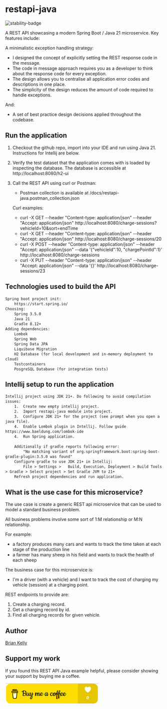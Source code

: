# restapi-java 

![stability-badge](https://img.shields.io/badge/stability-Stable-success.svg?style=for-the-badge)

A REST API showcasing a modern Spring Boot / Java 21 microservice. Key features include:

A minimalistic exception handling strategy:

* I designed the concept of explicitly setting the REST response code in the message.
* The code in message approach requires you as a developer to think about the response code for every exception.
* The design allows you to centralise all application error codes and descriptions in one place.
* The simplicity of the design reduces the amount of code required to handle exceptions.

And:

* A set of best practice design decisions applied throughout the codebase.

## Run the application
1.  Checkout the github repo, import into your IDE and run using Java 21. Instructions for Intellij are below.
2.  Verify the test dataset that the application comes with is loaded by inspecting the database.
    The database is accessible at http://localhost:8080/h2-ui 
3.  Call the REST API using curl or Postman:

    * Postman collection is available at /docs/restapi-java.postman_collection.json
    
    Curl examples:

    * curl -X GET --header "Content-type: application/json" --header "Accept: application/json" http://localhost:8080/charge-sessions?vehicleId=10&sort=endTime
    * curl -X GET --header "Content-type: application/json" --header "Accept: application/json" http://localhost:8080/charge-sessions/20
    * curl -X POST --header "Content-type: application/json" --header "Accept: application/json"  --data '{"vehicleId":10, "chargePointId":1}' http://localhost:8080/charge-sessions
    * curl -X PUT --header "Content-type: application/json" --header "Accept: application/json"  --data '{}' http://localhost:8080/charge-sessions/23

## Technologies used to build the API
``` 
Spring boot project init:
    https://start.spring.io/
Choosing:
    Spring 3.5.0
    Java 21
    Gradle 8.12+
Adding dependencies:
    Lombok
    Spring Web
    Spring Data JPA
    Liquibase Migration
    H2 Database (for local development and in-memory deployment to cloud)
    Testcontainers
    PosgreSQL Database (for integration tests)
```

## Intellij setup to run the application
``` 
Intellij project using JDK 21+. Do following to avoid compilation issues:
    1.  Create new empty intellij project.
    2.  Import restapi-java module into project.
    3.  Configure JDK 21+ for the project (see prompt when you open a java file).
    4.  Enable Lombok plugin in Intellij. Follow guide https://www.baeldung.com/lombok-ide
    4.  Run Spring application. 
    
    Additionally if gradle reports following error:
        "No matching variant of org.springframework.boot:spring-boot-gradle-plugin:3.5.0 was found"
    Configure gradle to use JDK 21+ in Intellij:
        File > Settings >   Build, Execution, Deployment > Build Tools > Gradle > Select project > Set Gradle JVM to 21+
    Refresh project dependencies and run application.
```


## What is the use case for this microservice?

The use case is create a generic REST api microservice that can be used to model a standard business problem. 

All business problems involve some sort of 1:M relationship or M:N relationship.

For example:
* a factory produces many cars and wants to track the time taken at each stage of the production line
* a farmer has many sheep in his field and wants to track the health of each sheep

The business case for this microservice is:

* I'm a driver (with a vehicle) and I want to track the cost of charging my vehicle (session) at a charging point. 

REST endpoints to provide are:

1. Create a charging record.
2. Get a charging record by id.
3. Find all charging records for given vehicle.

## Author

[Brian Kelly](https://github.com/briankellyco)


## Support my work

If you found this REST API Java example helpful, please consider showing your support by buying me a coffee.

<a href="https://www.buymeacoffee.com/briankellyco" target="_blank"><img src="docs/coffee.png"></a>